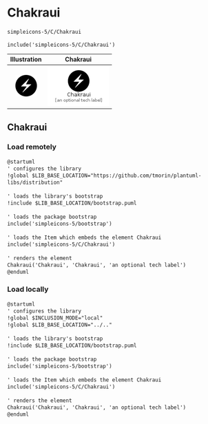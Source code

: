 # Chakraui


```text
simpleicons-5/C/Chakraui
```

```text
include('simpleicons-5/C/Chakraui')
```



| Illustration | Chakraui |
| :---: | :---: |
| ![illustration for Illustration](../../simpleicons-5/C/Chakraui.png) | ![illustration for Chakraui](../../simpleicons-5/C/Chakraui.Local.png) |




## Chakraui

### Load remotely
```plantuml
@startuml
' configures the library
!global $LIB_BASE_LOCATION="https://github.com/tmorin/plantuml-libs/distribution"

' loads the library's bootstrap
!include $LIB_BASE_LOCATION/bootstrap.puml

' loads the package bootstrap
include('simpleicons-5/bootstrap')

' loads the Item which embeds the element Chakraui
include('simpleicons-5/C/Chakraui')

' renders the element
Chakraui('Chakraui', 'Chakraui', 'an optional tech label')
@enduml
```

### Load locally
```plantuml
@startuml
' configures the library
!global $INCLUSION_MODE="local"
!global $LIB_BASE_LOCATION="../.."

' loads the library's bootstrap
!include $LIB_BASE_LOCATION/bootstrap.puml

' loads the package bootstrap
include('simpleicons-5/bootstrap')

' loads the Item which embeds the element Chakraui
include('simpleicons-5/C/Chakraui')

' renders the element
Chakraui('Chakraui', 'Chakraui', 'an optional tech label')
@enduml
```

